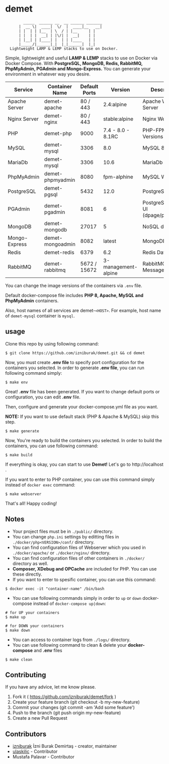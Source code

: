 # demet

```
        _____  ______ __  __ ______ _______ 
      |  __ \|  ____|  \/  |  ____|__   __|
      | |  | | |__  | \  / | |__     | |   
      | |  | |  __| | |\/| |  __|    | |   
      | |__| | |____| |  | | |____   | |   
      |_____/|______|_|  |_|______|  |_|   
  Lightweight LAMP & LEMP stacks to use on Docker.
```

Simple, lightweight and useful **LAMP & LEMP** stacks to use on Docker via Docker Compose. With **PostgreSQL, MongoDB, Redis, RabbitMQ, PhpMyAdmin, PGAdmin and Mongo-Express.** You can generate your environment in whatever way you desire.

| Service       | Container Name   | Default Ports | Version       | Description                      |
|---------------|------------------|---------------|---------------|----------------------------------|
| Apache Server | demet-apache     | 80 / 443      | 2.4:alpine    | Apache Web Server                |
| Nginx Server  | demet-nginx      | 80 / 443      | stable:alpine | Nginx Web Server                 |
| PHP           | demet-php        | 9000          | 7.4 - 8.0 - 8.1RC | PHP-FPM Versions       |
| MySQL         | demet-mysql      | 3306          | 8.0           | MySQL 8.0       |
| MariaDb         | demet-mysql      | 3306          | 10.6           | MariaDb 10.6       |
| PhpMyAdmin    | demet-phpmyadmin | 8080          | fpm-alphine        | MySQL Web UI                     |
| PostgreSQL    | demet-pgsql      | 5432          | 12.0          | PostgreSQL 12.0. |
| PGAdmin       | demet-pgadmin    | 8081          | 6        | PostgreSQL Web UI (dpage/pgadmin4)               |
| MongoDB       | demet-mongodb    | 27017         | 5        | NoSQL database                   |
| Mongo-Express | demet-mongoadmin | 8082          | latest        | MongoDB Web UI                   |
| Redis         | demet-redis      | 6379          | 6.2           | Redis Database                   |
| RabbitMQ      | demet-rabbitmq   | 5672 / 15672  | 3-management-alpine  | RabbitMQ Message Queue           |

You can change the image versions of the containers via `.env` file.

Default docker-compose file includes **PHP 8, Apache, MySQL and PhpMyAdmin** containers.

Also, host names of all services are demet-`<HOST>`. For example, host name of `demet-mysql` container is `mysql`.

## usage
Clone this repo by using following command:
```
$ git clone https://github.com/izniburak/demet.git && cd demet
```
Now, you must create **.env file** to specify port configuration for the containers you selected. In order to generate **.env file**, you can run following command simply:
```
$ make env
```
Great! **.env** file has been generated.
If you want to change default ports or configuration,
you can edit **.env** file.

Then, configure and generate your docker-compose.yml file as you want.

**NOTE:** If you want to use default stack (PHP & Apache & MySQL) skip this step.
```
$ make generate
```

Now, You're ready to build the containers you selected.
In order to build the containers, you can use following command:
```
$ make build
```
If everything is okay, you can start to use **Demet!**
Let's go to http://localhost .

If you want to enter to PHP container, you can use this command simply instead of `docker exec` command:
```
$ make webserver
```
That's all! Happy coding!

## Notes
- Your project files must be in `./public/` directory.
- You can change `php.ini` settings by editting files in `./docker/php<VERSION>/conf/` directory.
- You can find configuration files of Webserver which you used in `./docker/apache/` or `./docker/nginx/` directory.
- You can find configuration files of other containers in `./docker/` directory as well.
- **Composer, XDebug and OPCache** are included for PHP. You can use these directly.
- If you want to enter to spesific container, you can use this command: 
```
$ docker exec -it "container-name" /bin/bash
```
- You can use following commands simply in order to `up` or `down` docker-compose instead of `docker-compose up|down`:
```
# for UP your containers
$ make up

# for DOWN your containers
$ make down
```
- You can access to container logs from `./logs/` directory.
- You can use following command to clean & delete your **docker-compose** and **.env** files
```
$ make clean
```

## Contributing
If you have any advice, let me know please.

1. Fork it ( https://github.com/izniburak/demet/fork )
2. Create your feature branch (git checkout -b my-new-feature)
3. Commit your changes (git commit -am 'Add some feature')
4. Push to the branch (git push origin my-new-feature)
5. Create a new Pull Request

## Contributors

- [izniburak](https://github.com/izniburak) İzni Burak Demirtaş - creator, maintainer
- [ulaskilic](https://github.com/ulaskilic) - Contributor
- Mustafa Palavar - Contributor
